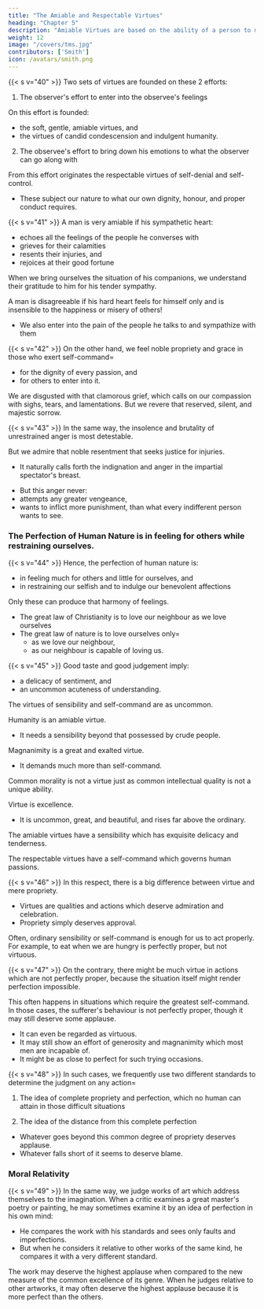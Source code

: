 ```yaml
---
title: "The Amiable and Respectable Virtues"
heading: "Chapter 5"
description: "Amiable Virtues are based on the ability of a person to make his feelings accommodate others; Respectable Virtues are based on the ability of a person to control his own feelings"
weight: 12
image: "/covers/tms.jpg"
contributors: ['Smith']
icon: /avatars/smith.png
---
```



{{< s v="40" >}} Two sets of virtues are founded on these 2 efforts:

1. The observer's effort to enter into the observee's feelings 

On this effort is founded: 
- the soft, gentle, amiable virtues, and
- the virtues of candid condescension and indulgent humanity.

2. The observee's effort to bring down his emotions to what the observer can go along with

From this effort originates the respectable virtues of self-denial and self-control. 
- These subject our nature to what our own dignity, honour, and proper conduct requires.



{{< s v="41" >}} A man is very amiable if his sympathetic heart:
- echoes all the feelings of the people he converses with
- grieves for their calamities
- resents their injuries, and
- rejoices at their good fortune

When we bring ourselves the situation of his companions, we understand their gratitude to him for his tender sympathy.

A man is disagreeable if his hard heart feels for himself only and is insensible to the happiness or misery of others!
- We also enter into the pain of the people he talks to and sympathize with them
<!-- , especially with the unfortunate and the injured.
We are most apt to sympathize with them. -->


{{< s v="42" >}} On the other hand, we feel noble propriety and grace in those who exert self-command= 
- for the dignity of every passion, and
- for others to enter into it.

We are disgusted with that clamorous grief, which calls on our compassion with sighs, tears, and lamentations. But we revere that reserved, silent, and majestic sorrow. 

<!-- Such sorrow is only seen in the= 
swelling of the eyes,
quivering of the lips and cheeks, and
distant, but affecting, coldness of the whole behaviour.
It imposes the like silence on us.
We regard it with respectful attention.
We watch our behaviour, lest we should disturb that tranquillity by any impropriety.
 -->


{{< s v="43" >}} In the same way, the insolence and brutality of unrestrained anger is most detestable.

But we admire that noble resentment that seeks justice for injuries.
- It naturally calls forth the indignation and anger in the impartial spectator's breast.
<!-- - That indignation only brings out actions that are required by the anger. -->
- But this anger never: 
 - attempts any greater vengeance,
 - wants to inflict more punishment, than what every indifferent person wants to see.


### The Perfection of Human Nature is in feeling for others while restraining ourselves.

{{< s v="44" >}} Hence, the perfection of human nature is:
- in feeling much for others and little for ourselves, and 
- in restraining our selfish and to indulge our benevolent affections

Only these can produce that harmony of feelings.
- The great law of Christianity is to love our neighbour as we love ourselves
- The great law of nature is to love ourselves only= 
  - as we love our neighbour, 
  - as our neighbour is capable of loving us.

{{< s v="45" >}} Good taste and good judgement imply:
- a delicacy of sentiment, and
- an uncommon acuteness of understanding.

The virtues of sensibility and self-command are as uncommon.

Humanity is an amiable virtue.
- It needs a sensibility beyond that possessed by crude people.

Magnanimity is a great and exalted virtue.
- It demands much more than self-command.

Common morality is not a virtue just as common intellectual quality is not a unique ability.

Virtue is excellence.
- It is uncommon, great, and beautiful, and rises far above the  ordinary.

The amiable virtues have a sensibility which has exquisite delicacy and tenderness.

The respectable virtues have a self-command which governs human passions.


{{< s v="46" >}} In this respect, there is a big difference between virtue and mere propriety.
- Virtues are qualities and actions which deserve admiration and celebration.
- Propriety simply deserves approval.

Often, ordinary sensibility or self-command is enough for us to act properly. For example, to eat when we are hungry is perfectly proper, but not virtuous.


{{< s v="47" >}} On the contrary, there might be much virtue in actions which are not perfectly proper, because the situation itself might render perfection impossible. 

This often happens in situations which require the greatest self-command. In those cases, the sufferer's behaviour is not perfectly proper, though it may still deserve some applause.
<!-- Some situations are so hard on human nature, that the greatest self-control is unable to= 
- stifle human weakness or
- reduce our feelings so that the impartial spectator can enter into them. -->

- It can even be regarded as virtuous.
- It may still show an effort of generosity and magnanimity which most men are incapable of.
- It might be as close to perfect for such trying occasions.


{{< s v="48" >}} In such cases, we frequently use two different standards to determine the judgment on any action= 

1. The idea of complete propriety and perfection, which no human can attain in those difficult situations

<!-- Everyone's actions must forever appear blameable and imperfect compared to that perfection. -->

2. The idea of the distance from this complete perfection
<!-- , which the actions of most men commonly arrive at. -->
- Whatever goes beyond this common degree of propriety deserves applause.
- Whatever falls short of it seems to deserve blame.


### Moral Relativity

{{< s v="49" >}} In the same way, we judge works of art which address themselves to the imagination. When a critic examines a great master's poetry or painting, he may sometimes examine it by an idea of perfection in his own mind:
- He compares the work with his standards and sees only faults and imperfections.
- But when he considers it relative to other works of the same kind, he compares it with a very different standard.

The work may deserve the highest applause when compared to the new measure of the common excellence of its genre. When he judges relative to other artworks, it may often deserve the highest applause because it is more perfect than the others.
